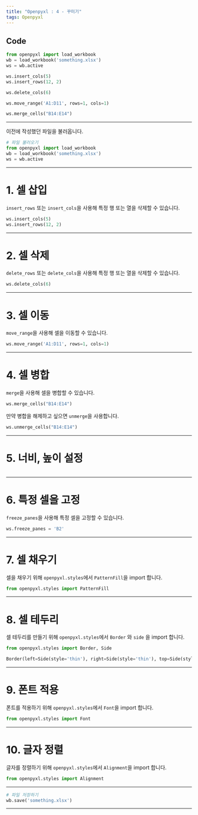 ```yaml
---
title: "Openpyxl : 4 - 꾸미기"
tags: Openpyxl
---
```






## Code

```python
from openpyxl import load_workbook
wb = load_workbook('something.xlsx')
ws = wb.active

ws.insert_cols(5)
ws.insert_rows(12, 2)

ws.delete_cols(6)

ws.move_range('A1:D11', rows=1, cols=1)

ws.merge_cells("B14:E14")
```



---



이전에 작성했던 파일을 불러옵니다.

```python
# 파일 불러오기
from openpyxl import load_workbook
wb = load_workbook('something.xlsx')
ws = wb.active
```



---



# 1. 셀 삽입

`insert_rows` 또는 `insert_cols`을 사용해 특정 행 또는 열을 삭제할 수 있습니다.

```python
ws.insert_cols(5)
ws.insert_rows(12, 2)
```



---



# 2. 셀 삭제

`delete_rows` 또는 `delete_cols`을 사용해 특정 행 또는 열을 삭제할 수 있습니다.

```python
ws.delete_cols(6)
```



---



# 3. 셀 이동

`move_range`을 사용해 셀을 이동할 수 있습니다.

```python
ws.move_range('A1:D11', rows=1, cols=1)
```



---



# 4. 셀 병합

`merge`을 사용해 셀을 병합할 수 있습니다.

```python
ws.merge_cells("B14:E14")
```

만약 병합을 해제하고 싶으면 `unmerge`을 사용합니다.

```python
ws.unmerge_cells("B14:E14")
```



---



# 5. 너비, 높이 설정

```python

```



---



# 6. 특정 셀을 고정

`freeze_panes`을 사용해 특정 셀을 고정할 수 있습니다.

```python
ws.freeze_panes = 'B2'
```



---



# 7. 셀 채우기

셀을 채우기 위해 `openpyxl.styles`에서 `PatternFill`을 import 합니다.

```python
from openpyxl.styles import PatternFill
```



---



# 8. 셀 테두리

셀 테두리를 만들기 위해 `openpyxl.styles`에서 `Border` 와 `side` 을 import 합니다.

```python
from openpyxl.styles import Border, Side
```

```python
Border(left=Side(style='thin'), right=Side(style='thin'), top=Side(style='thin'), bottom=Side(style='thin'))
```



---



# 9. 폰트 적용

폰트를 적용하기 위해 `openpyxl.styles`에서 `Font`을 import 합니다.

```python
from openpyxl.styles import Font
```



---



# 10. 글자 정렬

글자를 정렬하기 위해 `openpyxl.styles`에서 `Alignment`을 import 합니다.

```python
from openpyxl.styles import Alignment
```



---



```python
# 파일 저장하기
wb.save('something.xlsx')
```



---

